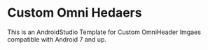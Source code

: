 # Custom Omni Hedaers

This is an AndroidStudio Template for Custom OmniHeader Imgaes compatible with Android 7 and up.
